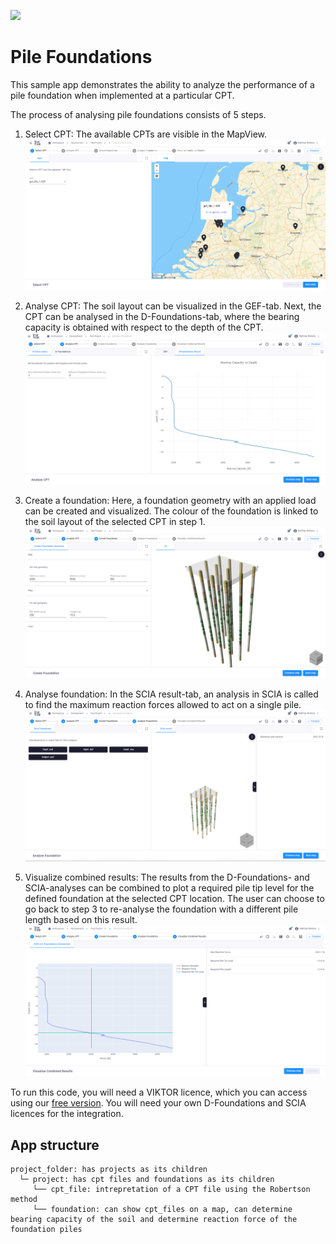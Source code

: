 ![](https://img.shields.io/badge/SDK-v14.2.1-blue) <Please check version is the same as specified in requirements.txt>

# Pile Foundations
This sample app demonstrates the ability to analyze the performance of a pile foundation when implemented at a particular CPT. <basic one line intro here>

The process of analysing pile foundations consists of 5 steps.  


1. Select CPT: The available CPTs are visible in the MapView.  
![](resources/step1.PNG)

2. Analyse CPT: The soil layout can be visualized in the GEF-tab. Next, the CPT can be analysed in the D-Foundations-tab, where the bearing capacity is obtained with respect to the depth of the CPT. 
![](resources/step2.PNG)


3. Create a foundation: Here, a foundation geometry with an applied load can be created and visualized. The colour of the foundation is linked to the soil layout of the selected CPT in step 1. 
![](resources/step3.PNG)


4. Analyse foundation: In the SCIA result-tab, an analysis in SCIA is called to find the maximum reaction forces allowed to act on a single pile. 
![](resources/step4.PNG)


5. Visualize combined results: The results from the D-Foundations- and SCIA-analyses can be combined to plot a required pile tip level for the defined foundation at the selected CPT location. The user can choose to go back to step 3 to re-analyse the foundation with a different pile length based on this result.  
![](resources/step5.PNG)

  
To run this code, you will need a VIKTOR licence, which you can access using our [free version](https://www.viktor.ai/try-for-free). You will need your own D-Foundations and SCIA licences for the integration. 

## App structure <please provide if more than a single entity type is present>

```
project_folder: has projects as its children
  └─ project: has cpt files and foundations as its children
     └── cpt_file: intrepretation of a CPT file using the Robertson method  
     └── foundation: can show cpt_files on a map, can determine bearing capacity of the soil and determine reaction force of the foundation piles
```
